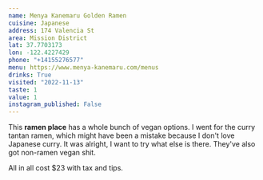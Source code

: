```yaml
---
name: Menya Kanemaru Golden Ramen
cuisine: Japanese
address: 174 Valencia St
area: Mission District
lat: 37.7703173
lon: -122.4227429
phone: "+14155276577"
menu: https://www.menya-kanemaru.com/menus
drinks: True
visited: "2022-11-13"
taste: 1
value: 1
instagram_published: False
---
```


This **ramen place** has a whole bunch of vegan options. I went for the curry tantan ramen, which might have been a mistake because I don't love Japanese curry. It was alright, I want to try what else is there. They've also got non-ramen vegan shit.

All in all cost $23 with tax and tips.
